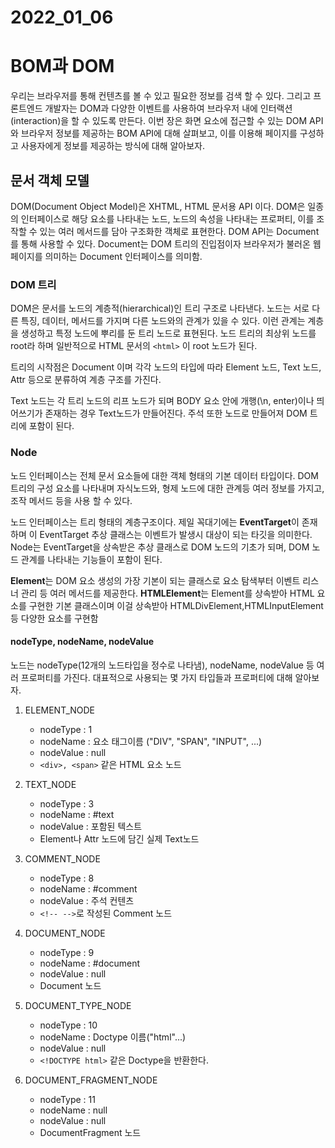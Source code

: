 # 2022_01_06

<h1> BOM과 DOM </h1>

우리는 브라우저를 통해 컨텐츠를 볼 수 있고 필요한 정보를 검색 할 수 있다. 그리고 프론트엔드 개발자는 DOM과 다양한 이벤트를 사용하여 브라우저 내에 인터랙션(interaction)을 할 수 있도록 만든다. 이번 장은 화면 요소에 접근할 수 있는 DOM API와 브라우저 정보를 제공하는 BOM API에 대해 살펴보고, 이를 이용해 페이지를 구성하고 사용자에게 정보를 제공하는 방식에 대해 알아보자.

<h2> 문서 객체 모델 </h2>

DOM(Document Object Model)은 XHTML, HTML 문서용 API 이다. DOM은 일종의 인터페이스로 해당 요소를 나타내는 노드, 노드의 속성을 나타내는 프로퍼티, 이를 조작할 수 있는 여러 메서드를 담아 구조화한 객체로 표현한다. DOM API는 Document를 통해 사용할 수 있다. Document는 DOM 트리의 진입점이자 브라우저가 불러온 웹 페이지를 의미하는 Document 인터페이스를 의미함.

<h3> DOM 트리 </h3>

DOM은 문서를 노드의 계층적(hierarchical)인 트리 구조로 나타낸다. 노드는 서로 다른 특징, 데이터, 메서드를 가지며 다른 노드와의 관계가 있을 수 있다. 이런 관계는 계층을 생성하고 특정 노드에 뿌리를 둔 트리 노드로 표현된다. 노드 트리의 최상위 노드를 root라 하며 일반적으로 HTML 문서의 `<html>` 이 root 노드가 된다.

트리의 시작점은 Document 이며 각각 노드의 타입에 따라 Element 노드, Text 노드, Attr 등으로 분류하여 계층 구조를 가진다.

Text 노드는 각 트리 노드의 리프 노드가 되며 BODY 요소 안에 개행(\n, enter)이나 띄어쓰기가 존재하는 경우 Text노드가 만들어진다. 주석 또한 노드로 만들어져 DOM 트리에 포함이 된다.

<h3> Node </h3>

노드 인터페이스는 전체 문서 요소들에 대한 객체 형태의 기본 데이터 타입이다. DOM 트리의 구성 요소를 나타내며 자식노드와, 형제 노드에 대한 관계등 여러 정보를 가지고, 조작 메서드 등을 사용 할 수 있다.

노드 인터페이스는 트리 형태의 계층구조이다. 제일 꼭대기에는 **EventTarget**이 존재하며 이 EventTarget 추상 클래스는 이벤트가 발생시 대상이 되는 타깃을 의미한다. Node는 EventTarget을 상속받은 추상 클래스로 DOM 노드의 기초가 되며, DOM 노드 관계를 나타내는 기능들이 포함이 된다. 

**Element**는 DOM 요소 생성의 가장 기본이 되는 클래스로 요소 탐색부터 이벤트 리스너 관리 등 여러 메서드를 제공한다. **HTMLElement**는 Element를 상속받아 HTML 요소를 구현한 기본 클래스이며 이걸 상속받아 HTMLDivElement,HTMLInputElement 등 다양한 요소를 구현함

<h4> nodeType, nodeName, nodeValue </h4>

노드는 nodeType(12개의 노드타입을 정수로 나타냄), nodeName, nodeValue 등 여러 프로퍼티를 가진다. 대표적으로 사용되는 몇 가지 타입들과 프로퍼티에 대해 알아보자.

1. ELEMENT_NODE
    - nodeType : 1
    - nodeName : 요소 태그이름 ("DIV", "SPAN", "INPUT", ...)
    - nodeValue : null
    - `<div>, <span>` 같은 HTML 요소 노드

2. TEXT_NODE
    - nodeType : 3
    - nodeName : #text
    - nodeValue : 포함된 텍스트
    - Element나 Attr 노드에 담긴 실제 Text노드

3. COMMENT_NODE
    - nodeType : 8
    - nodeName : #comment
    - nodeValue : 주석 컨텐츠
    - `<!-- -->`로 작성된 Comment 노드
4. DOCUMENT_NODE
    - nodeType : 9
    - nodeName : #document
    - nodeValue : null
    - Document 노드
5. DOCUMENT_TYPE_NODE
    - nodeType : 10
    - nodeName : Doctype 이름("html"...)
    - nodeValue : null
    - `<!DOCTYPE html>` 같은 Doctype을 반환한다.
6. DOCUMENT_FRAGMENT_NODE
    - nodeType : 11
    - nodeName : null
    - nodeValue : null
    - DocumentFragment 노드 

